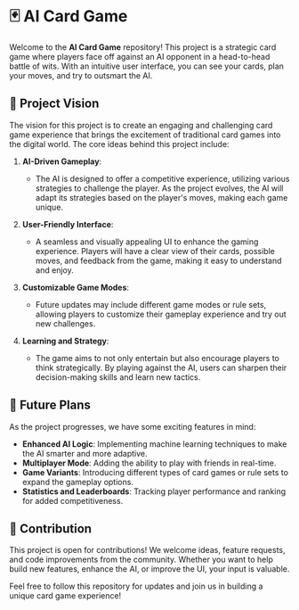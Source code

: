 # 🃏 AI Card Game

Welcome to the **AI Card Game** repository! This project is a strategic card game where players face off against an AI opponent in a head-to-head battle of wits. With an intuitive user interface, you can see your cards, plan your moves, and try to outsmart the AI.

## 🌟 Project Vision

The vision for this project is to create an engaging and challenging card game experience that brings the excitement of traditional card games into the digital world. The core ideas behind this project include:

1. **AI-Driven Gameplay**:
   - The AI is designed to offer a competitive experience, utilizing various strategies to challenge the player. As the project evolves, the AI will adapt its strategies based on the player's moves, making each game unique.

2. **User-Friendly Interface**:
   - A seamless and visually appealing UI to enhance the gaming experience. Players will have a clear view of their cards, possible moves, and feedback from the game, making it easy to understand and enjoy.

3. **Customizable Game Modes**:
   - Future updates may include different game modes or rule sets, allowing players to customize their gameplay experience and try out new challenges.

4. **Learning and Strategy**:
   - The game aims to not only entertain but also encourage players to think strategically. By playing against the AI, users can sharpen their decision-making skills and learn new tactics.

## 🔮 Future Plans

As the project progresses, we have some exciting features in mind:

- **Enhanced AI Logic**: Implementing machine learning techniques to make the AI smarter and more adaptive.
- **Multiplayer Mode**: Adding the ability to play with friends in real-time.
- **Game Variants**: Introducing different types of card games or rule sets to expand the gameplay options.
- **Statistics and Leaderboards**: Tracking player performance and ranking for added competitiveness.

## 🤝 Contribution

This project is open for contributions! We welcome ideas, feature requests, and code improvements from the community. Whether you want to help build new features, enhance the AI, or improve the UI, your input is valuable.

Feel free to follow this repository for updates and join us in building a unique card game experience!
